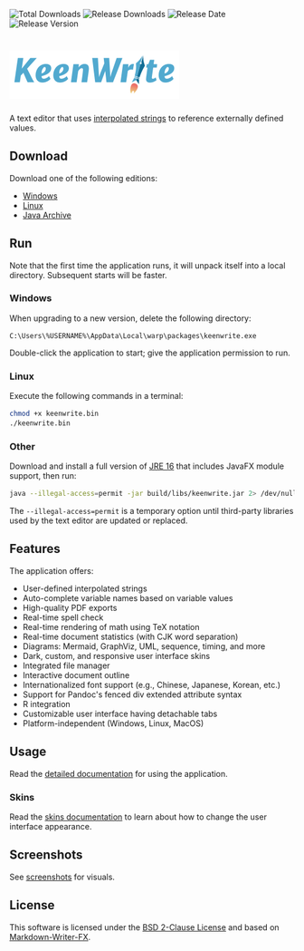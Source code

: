 ![Total Downloads](https://img.shields.io/github/downloads/DaveJarvis/keenwrite/total?color=blue&label=Total%20Downloads&style=flat) ![Release Downloads](https://img.shields.io/github/downloads/DaveJarvis/keenwrite/latest/total?color=purple&label=Release%20Downloads&style=flat) ![Release Date](https://img.shields.io/github/release-date/DaveJarvis/keenwrite?color=red&style=flat&label=Release%20Date) ![Release Version](https://img.shields.io/github/v/release/DaveJarvis/keenwrite?style=flat&label=Release)

# ![Logo](docs/images/app-title.png)

A text editor that uses [interpolated strings](https://en.wikipedia.org/wiki/String_interpolation) to reference externally defined values.

## Download

Download one of the following editions:

* [Windows](https://gitreleases.dev/gh/DaveJarvis/keenwrite/latest/keenwrite.exe)
* [Linux](https://gitreleases.dev/gh/DaveJarvis/keenwrite/latest/keenwrite.bin)
* [Java Archive](https://gitreleases.dev/gh/DaveJarvis/keenwrite/latest/keenwrite.jar)

## Run

Note that the first time the application runs, it will unpack itself into a local directory. Subsequent starts will be faster.

### Windows

When upgrading to a new version, delete the following directory:

    C:\Users\%USERNAME%\AppData\Local\warp\packages\keenwrite.exe

Double-click the application to start; give the application permission to run.

### Linux

Execute the following commands in a terminal:

``` bash
chmod +x keenwrite.bin
./keenwrite.bin
```

### Other

Download and install a full version of [JRE 16](https://bell-sw.com/pages/downloads/?version=java-16&package=jre-full) that includes JavaFX module support, then run:

``` bash
java --illegal-access=permit -jar build/libs/keenwrite.jar 2> /dev/null
```

The `--illegal-access=permit` is a temporary option until third-party libraries used by the text editor are updated or replaced.

## Features

The application offers:

* User-defined interpolated strings
* Auto-complete variable names based on variable values
* High-quality PDF exports
* Real-time spell check
* Real-time rendering of math using TeX notation
* Real-time document statistics (with CJK word separation)
* Diagrams: Mermaid, GraphViz, UML, sequence, timing, and more
* Dark, custom, and responsive user interface skins
* Integrated file manager
* Interactive document outline
* Internationalized font support (e.g., Chinese, Japanese, Korean, etc.)
* Support for Pandoc's fenced div extended attribute syntax
* R integration
* Customizable user interface having detachable tabs
* Platform-independent (Windows, Linux, MacOS)

## Usage

Read the [detailed documentation](docs/README.md) for using the application.

### Skins

Read the [skins documentation](docs/skins.md) to learn about how to change
the user interface appearance.

## Screenshots

See [screenshots](docs/screenshots.md) for visuals.

## License

This software is licensed under the [BSD 2-Clause License](LICENSE.md) and
based on [Markdown-Writer-FX](licenses/MARKDOWN-WRITER-FX.md).

